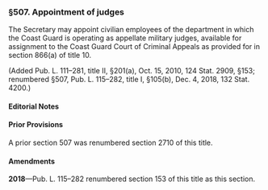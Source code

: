 ### §507. Appointment of judges ###

The Secretary may appoint civilian employees of the department in which the Coast Guard is operating as appellate military judges, available for assignment to the Coast Guard Court of Criminal Appeals as provided for in section 866(a) of title 10.

(Added Pub. L. 111–281, title II, §201(a), Oct. 15, 2010, 124 Stat. 2909, §153; renumbered §507, Pub. L. 115–282, title I, §105(b), Dec. 4, 2018, 132 Stat. 4200.)

#### **Editorial Notes** ####

#### Prior Provisions ####

A prior section 507 was renumbered section 2710 of this title.

#### Amendments ####

**2018**—Pub. L. 115–282 renumbered section 153 of this title as this section.